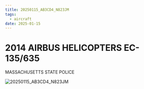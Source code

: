 ```yaml
---
title: 20250115_AB3CD4_N823JM
tags:
  - aircraft
date: 2025-01-15
---
```


# 2014 AIRBUS HELICOPTERS EC-135/635

MASSACHUSETTS STATE POLICE

![20250115_AB3CD4_N823JM](/aircraft/20250115_AB3CD4_N823JM.jpg)